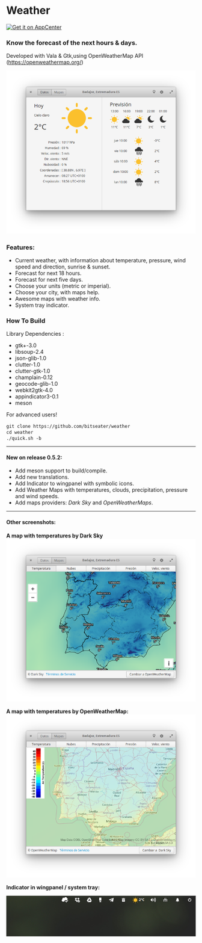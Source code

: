 # Weather

[![Get it on AppCenter](https://appcenter.elementary.io/badge.svg)](https://appcenter.elementary.io/com.github.bitseater.weather)﻿

### Know the forecast of the next hours & days.

Developed with Vala & Gtk,using OpenWeatherMap API (https://openweathermap.org/)

![Screenshot](./data/screens/screenshot_1.png  "Weather")

### Features:

- Current weather, with information about temperature, pressure, wind speed and direction, sunrise & sunset.
- Forecast for next 18 hours.
- Forecast for next five days.
- Choose your units (metric or imperial).
- Choose your city, with maps help.
- Awesome maps with weather info.
- System tray indicator.

### How To Build

Library Dependencies :

- gtk+-3.0
- libsoup-2.4
- json-glib-1.0
- clutter-1.0
- clutter-gtk-1.0
- champlain-0.12
- geocode-glib-1.0
- webkit2gtk-4.0
- appindicator3-0.1
- meson


For advanced users!

    git clone https://github.com/bitseater/weather
    cd weather
    ./quick.sh -b

----

#### New on release 0.5.2:

- Add meson support to build/compile.
- Add new translations.
- Add Indicator to wingpanel with symbolic icons.
- Add Weather Maps with temperatures, clouds, precipitation, pressure and wind speeds.
- Add maps providers: *Dark Sky* and *OpenWeatherMaps*.
----
#### Other screenshots:

**A map with temperatures by Dark Sky**
![Screenshot](./data/screens/screenshot_2.png  "Weather")

**A map with temperatures by OpenWeatherMap:**
![Screenshot](./data/screens/screenshot_3.png  "Weather")

**Indicator in wingpanel / system tray:**

![Screenshot](./data/screens/screenshot_4.png  "Weather")